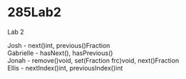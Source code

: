 # 285Lab2
Lab 2

Josh - next()int, previous()Fraction  
Gabrielle - hasNext(), hasPrevious()  
Jonah - remove()void, set(Fraction frc)void, next()Fraction  
Ellis - nextIndex()int, previousIndex()int  
